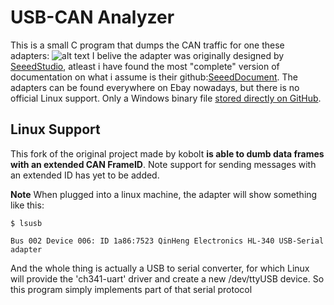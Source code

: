 # USB-CAN Analyzer
This is a small C program that dumps the CAN traffic for one these adapters:
![alt text](USB-CAN.jpg)
I belive the adapter was originally designed by [SeeedStudio](https://www.seeedstudio.com/USB-CAN-Analyzer-p-2888.html), atleast i have found the most "complete" version of documentation on what i assume is their github:[SeeedDocument](https://github.com/SeeedDocument/USB-CAN_Analyzer/tree/master/res/USB-CAN%20software%20and%20drive(v7.10)). The adapters can be found everywhere on Ebay nowadays, but there is no official Linux support. Only a Windows binary file [stored directly on GitHub](https://github.com/SeeedDocument/USB-CAN_Analyzer).

## Linux Support
This fork of the original project made by kobolt **is able to dumb data frames with an extended CAN FrameID**. Note support for sending messages with an extended ID has yet to be added.

**Note**
When plugged into a linux machine, the adapter will show something like this:
```
$ lsusb

Bus 002 Device 006: ID 1a86:7523 QinHeng Electronics HL-340 USB-Serial adapter
```
And the whole thing is actually a USB to serial converter, for which Linux will provide the 'ch341-uart' driver and create a new /dev/ttyUSB device. So this program simply implements part of that serial protocol
